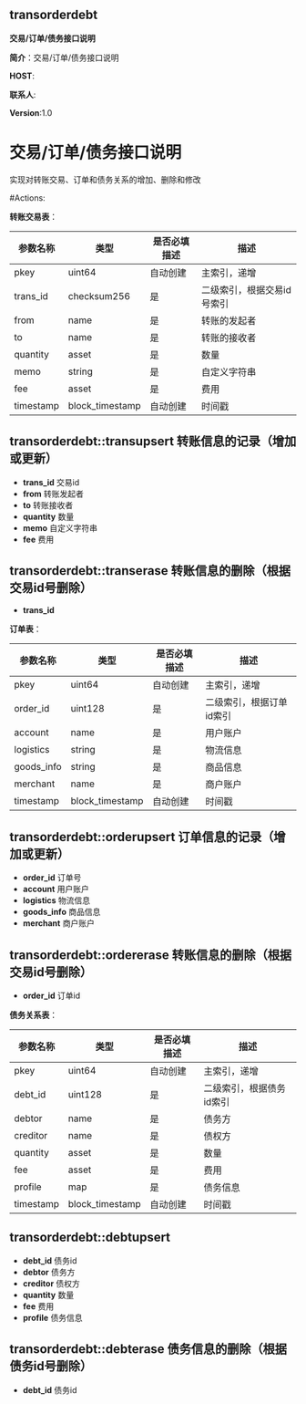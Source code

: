 transorderdebt
----------
**交易/订单/债务接口说明**

**简介**：交易/订单/债务接口说明

**HOST**: 

**联系人**:

**Version**:1.0


# **交易/订单/债务接口说明**
实现对转账交易、订单和债务关系的增加、删除和修改

#Actions:

**转账交易表**：

| 参数名称  | 类型    | 是否必填描述 | 描述     |
| --------- | ------- | ------------ | -------- |
| pkey  | uint64 | 自动创建           | 主索引，递增 |
| trans_id  | checksum256 | 是           | 二级索引，根据交易id号索引 |
| from | name | 是           | 转账的发起者   |
| to | name | 是           | 转账的接收者   |
| quantity | asset | 是           | 数量   |
| memo | string | 是           |  自定义字符串  |
| fee | asset | 是           | 费用   |
| timestamp | block_timestamp | 自动创建          | 时间戳   |

## transorderdebt::transupsert   转账信息的记录（增加或更新）
   - **trans_id**  交易id
   - **from**      转账发起者
   - **to**        转账接收者
   - **quantity**  数量
   - **memo**      自定义字符串
   - **fee**       费用   

## transorderdebt::transerase    转账信息的删除（根据交易id号删除）
   - **trans_id**

**订单表**：

| 参数名称  | 类型    | 是否必填描述 | 描述     |
| --------- | ------- | ------------ | -------- |
| pkey  | uint64 | 自动创建           | 主索引，递增 |
| order_id  | uint128 | 是           | 二级索引，根据订单id索引 |
| account | name | 是           | 用户账户   |
| logistics | string | 是           | 物流信息   |
| goods_info | string | 是           | 商品信息   |
| merchant | name | 是           | 商户账户   |
| timestamp | block_timestamp | 自动创建          | 时间戳   |

## transorderdebt::orderupsert   订单信息的记录（增加或更新）
   - **order_id**   订单号
   - **account**    用户账户
   - **logistics**  物流信息
   - **goods_info** 商品信息
   - **merchant**   商户账户

## transorderdebt::ordererase    转账信息的删除（根据交易id号删除）
   - **order_id**  订单id


**债务关系表**：

| 参数名称  | 类型    | 是否必填描述 | 描述     |
| --------- | ------- | ------------ | -------- |
| pkey  | uint64 | 自动创建           | 主索引，递增 |
| debt_id  | uint128 | 是           | 二级索引，根据债务id索引 |
| debtor | name | 是           | 债务方   |
| creditor | name | 是           | 债权方   |
| quantity | asset | 是           | 数量   |
| fee | asset | 是           | 费用   |
| profile | map<string string> | 是           | 债务信息   |
| timestamp | block_timestamp | 自动创建          | 时间戳   |

## transorderdebt::debtupsert
   - **debt_id**   债务id
   - **debtor**    债务方
   - **creditor**  债权方
   - **quantity**  数量
   - **fee**       费用
   - **profile**   债务信息  
   
## transorderdebt::debterase    债务信息的删除（根据债务id号删除）
   - **debt_id**   债务id
   

  
